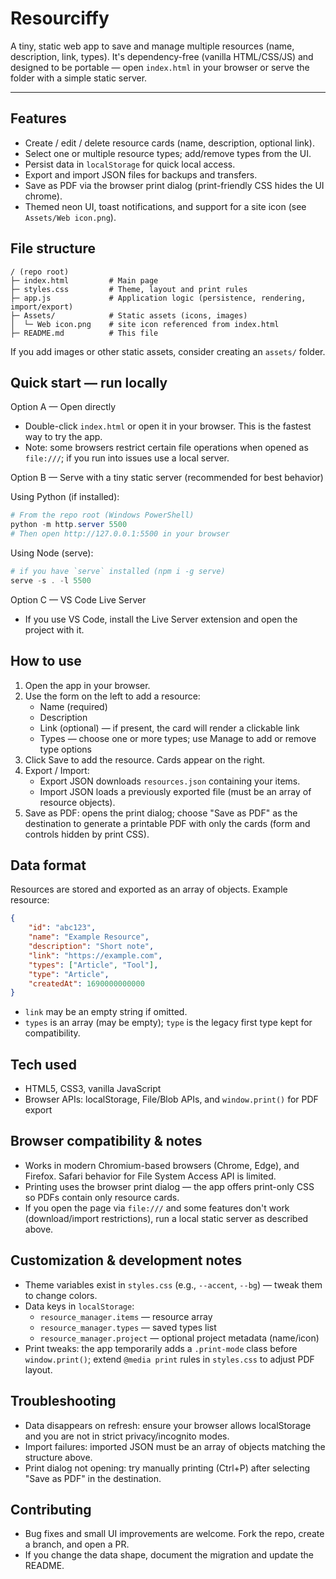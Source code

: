 # Resourciffy

A tiny, static web app to save and manage multiple resources (name, description, link, types). It's dependency-free (vanilla HTML/CSS/JS) and designed to be portable — open `index.html` in your browser or serve the folder with a simple static server.

---

## Features

- Create / edit / delete resource cards (name, description, optional link).
- Select one or multiple resource types; add/remove types from the UI.
- Persist data in `localStorage` for quick local access.
- Export and import JSON files for backups and transfers.
- Save as PDF via the browser print dialog (print-friendly CSS hides the UI chrome).
- Themed neon UI, toast notifications, and support for a site icon (see `Assets/Web icon.png`).

## File structure

```
/ (repo root)
├─ index.html         # Main page
├─ styles.css         # Theme, layout and print rules
├─ app.js             # Application logic (persistence, rendering, import/export)
├─ Assets/            # Static assets (icons, images)
│  └─ Web icon.png    # site icon referenced from index.html
├─ README.md          # This file
```

If you add images or other static assets, consider creating an `assets/` folder.

## Quick start — run locally

Option A — Open directly
- Double-click `index.html` or open it in your browser. This is the fastest way to try the app.
- Note: some browsers restrict certain file operations when opened as `file:///`; if you run into issues use a local server.

Option B — Serve with a tiny static server (recommended for best behavior)

Using Python (if installed):
```powershell
# From the repo root (Windows PowerShell)
python -m http.server 5500
# Then open http://127.0.0.1:5500 in your browser
```

Using Node (serve):
```powershell
# if you have `serve` installed (npm i -g serve)
serve -s . -l 5500
```

Option C — VS Code Live Server
- If you use VS Code, install the Live Server extension and open the project with it.

## How to use

1. Open the app in your browser.
2. Use the form on the left to add a resource:
	 - Name (required)
	 - Description
	 - Link (optional) — if present, the card will render a clickable link
	 - Types — choose one or more types; use Manage to add or remove type options
3. Click Save to add the resource. Cards appear on the right.
4. Export / Import:
	 - Export JSON downloads `resources.json` containing your items.
	 - Import JSON loads a previously exported file (must be an array of resource objects).
5. Save as PDF: opens the print dialog; choose "Save as PDF" as the destination to generate a printable PDF with only the cards (form and controls hidden by print CSS).

## Data format

Resources are stored and exported as an array of objects. Example resource:

```json
{
	"id": "abc123",
	"name": "Example Resource",
	"description": "Short note",
	"link": "https://example.com",     
	"types": ["Article", "Tool"],
	"type": "Article",                  
	"createdAt": 1690000000000
}
```

- `link` may be an empty string if omitted.
- `types` is an array (may be empty); `type` is the legacy first type kept for compatibility.

## Tech used

- HTML5, CSS3, vanilla JavaScript
- Browser APIs: localStorage, File/Blob APIs, and `window.print()` for PDF export

## Browser compatibility & notes

- Works in modern Chromium-based browsers (Chrome, Edge), and Firefox. Safari behavior for File System Access API is limited.
- Printing uses the browser print dialog — the app offers print-only CSS so PDFs contain only resource cards.
- If you open the page via `file:///` and some features don't work (download/import restrictions), run a local static server as described above.

## Customization & development notes

- Theme variables exist in `styles.css` (e.g., `--accent`, `--bg`) — tweak them to change colors.
- Data keys in `localStorage`:
	- `resource_manager.items` — resource array
	- `resource_manager.types` — saved types list
	- `resource_manager.project` — optional project metadata (name/icon)
- Print tweaks: the app temporarily adds a `.print-mode` class before `window.print()`; extend `@media print` rules in `styles.css` to adjust PDF layout.

## Troubleshooting

- Data disappears on refresh: ensure your browser allows localStorage and you are not in strict privacy/incognito modes.
- Import failures: imported JSON must be an array of objects matching the structure above.
- Print dialog not opening: try manually printing (Ctrl+P) after selecting "Save as PDF" in the destination.

## Contributing

- Bug fixes and small UI improvements are welcome. Fork the repo, create a branch, and open a PR.
- If you change the data shape, document the migration and update the README.

